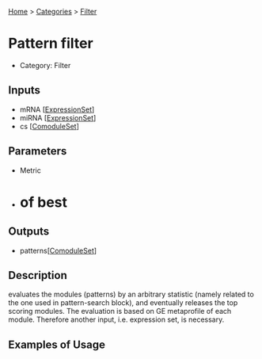 
[Home](../../../index.html) > [Categories](../../index.html) > [Filter](index.html)

# Pattern filter

* Category: Filter

## Inputs

* mRNA [[ExpressionSet](../../../data_types.html#expressionset)]
* miRNA [[ExpressionSet](../../../data_types.html#expressionset)]
* cs [[ComoduleSet](../../../data_types.html#comoduleset)]

## Parameters

* Metric
* # of best

## Outputs

* patterns[[ComoduleSet](../../../data_types.html#comoduleset)]

## Description

  evaluates the modules (patterns) by an arbitrary statistic (namely related to the one used in pattern-search block), and eventually releases the top scoring modules. The evaluation is based on GE metaprofile of each module. Therefore another input, i.e. expression set, is necessary. 

## Examples of Usage
        